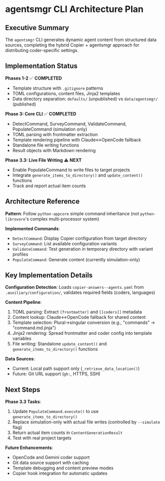 # agentsmgr CLI Architecture Plan

## Executive Summary

The `agentsmgr` CLI generates dynamic agent content from structured data sources, completing the hybrid Copier + agentsmgr approach for distributing coder-specific settings.

## Implementation Status

**Phases 1-2** ✅ **COMPLETED**
- Template structure with `.gitignore` patterns
- TOML configurations, content files, Jinja2 templates
- Data directory separation: `defaults/` (unpublished) vs `data/agentsmgr/` (published)

**Phase 3: Core CLI** ✅ **COMPLETED**
- DetectCommand, SurveyCommand, ValidateCommand, PopulateCommand (simulation only)
- TOML parsing with frontmatter extraction
- Template rendering pipeline with Claude↔OpenCode fallback
- Standalone file writing functions
- Result objects with Markdown rendering

**Phase 3.3: Live File Writing** ⚠️ **NEXT**
- Enable PopulateCommand to write files to target projects
- Integrate `generate_items_to_directory()` and `update_content()` functions
- Track and report actual item counts

## Architecture Reference

**Pattern**: Follow `python-appcore` simple command inheritance (not `python-librovore`'s complex multi-processor system)

**Implemented Commands**:
- `DetectCommand`: Display Copier configuration from target directory
- `SurveyCommand`: List available configuration variants
- `ValidateCommand`: Test generation in temporary directory with variant profiles
- `PopulateCommand`: Generate content (currently simulation-only)

## Key Implementation Details

**Configuration Detection**: Loads `copier-answers--agents.yaml` from `.auxiliary/configuration/`, validates required fields (coders, languages)

**Content Pipeline**:
1. TOML parsing: Extract `[frontmatter]` and `[[coders]]` metadata
2. Content lookup: Claude↔OpenCode fallback for shared content
3. Template selection: Plural→singular conversion (e.g., "commands" → "command.md.jinja")
4. Jinja2 rendering: Spread frontmatter and coder config into template variables
5. File writing: Standalone `update_content()` and `generate_items_to_directory()` functions

**Data Sources**:
- Current: Local path support only (`_retrieve_data_location()`)
- Future: Git URL support (`gh:`, HTTPS, SSH)

## Next Steps

**Phase 3.3 Tasks**:
1. Update `PopulateCommand.execute()` to use `generate_items_to_directory()`
2. Replace simulation-only with actual file writes (controlled by `--simulate` flag)
3. Return actual item counts in `ContentGenerationResult`
4. Test with real project targets

**Future Enhancements**:
- OpenCode and Gemini coder support
- Git data source support with caching
- Template debugging and content preview modes
- Copier hook integration for automatic updates